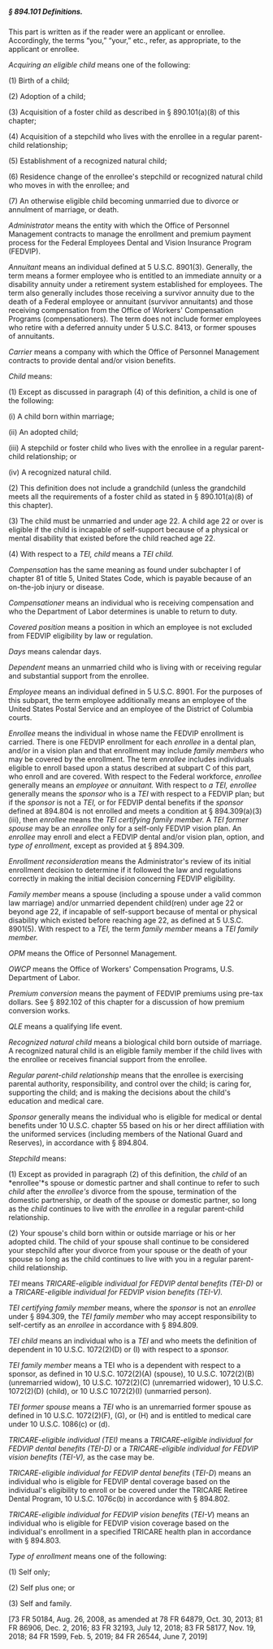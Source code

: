 ##### § 894.101 Definitions. #####

This part is written as if the reader were an applicant or enrollee. Accordingly, the terms “you,” “your,” etc., refer, as appropriate, to the applicant or enrollee.

*Acquiring an eligible child* means one of the following:

(1) Birth of a child;

(2) Adoption of a child;

(3) Acquisition of a foster child as described in § 890.101(a)(8) of this chapter;

(4) Acquisition of a stepchild who lives with the enrollee in a regular parent-child relationship;

(5) Establishment of a recognized natural child;

(6) Residence change of the enrollee's stepchild or recognized natural child who moves in with the enrollee; and

(7) An otherwise eligible child becoming unmarried due to divorce or annulment of marriage, or death.

*Administrator* means the entity with which the Office of Personnel Management contracts to manage the enrollment and premium payment process for the Federal Employees Dental and Vision Insurance Program (FEDVIP).

*Annuitant* means an individual defined at 5 U.S.C. 8901(3). Generally, the term means a former employee who is entitled to an immediate annuity or a disability annuity under a retirement system established for employees. The term also generally includes those receiving a survivor annuity due to the death of a Federal employee or annuitant (survivor annuitants) and those receiving compensation from the Office of Workers' Compensation Programs (compensationers). The term does not include former employees who retire with a deferred annuity under 5 U.S.C. 8413, or former spouses of annuitants.

*Carrier* means a company with which the Office of Personnel Management contracts to provide dental and/or vision benefits.

*Child* means:

(1) Except as discussed in paragraph (4) of this definition, a child is one of the following:

(i) A child born within marriage;

(ii) An adopted child;

(iii) A stepchild or foster child who lives with the enrollee in a regular parent-child relationship; or

(iv) A recognized natural child.

(2) This definition does not include a grandchild (unless the grandchild meets all the requirements of a foster child as stated in § 890.101(a)(8) of this chapter).

(3) The child must be unmarried and under age 22. A child age 22 or over is eligible if the child is incapable of self-support because of a physical or mental disability that existed before the child reached age 22.

(4) With respect to a *TEl, child* means a *TEI child.*

*Compensation* has the same meaning as found under subchapter I of chapter 81 of title 5, United States Code, which is payable because of an on-the-job injury or disease.

*Compensationer* means an individual who is receiving compensation and who the Department of Labor determines is unable to return to duty.

*Covered position* means a position in which an employee is not excluded from FEDVIP eligibility by law or regulation.

*Days* means calendar days.

*Dependent* means an unmarried child who is living with or receiving regular and substantial support from the enrollee.

*Employee* means an individual defined in 5 U.S.C. 8901. For the purposes of this subpart, the term employee additionally means an employee of the United States Postal Service and an employee of the District of Columbia courts.

*Enrollee* means the individual in whose name the FEDVIP enrollment is carried. There is one FEDVIP enrollment for each *enrollee* in a dental plan, and/or in a vision plan and that enrollment may include *family members* who may be covered by the enrollment. The term *enrollee* includes individuals eligible to enroll based upon a status described at subpart C of this part, who enroll and are covered. With respect to the Federal workforce, *enrollee* generally means an *employee* or *annuitant.* With respect to *a TEI, enrollee* generally means the *sponsor* who is a *TEI* with respect to a FEDVIP plan; but if the *sponsor* is not a *TEI,* or for FEDVIP dental benefits if the *sponsor* defined at 894.804 is not enrolled and meets a condition at § 894.309(a)(3)(iii), then *enrollee* means the *TEI certifying family member.* A *TEI former spouse* may be an *enrollee* only for a self-only FEDVIP vision plan. An *enrollee* may enroll and elect a FEDVIP dental and/or vision plan, option, and *type of enrollment,* except as provided at § 894.309.

*Enrollment reconsideration* means the Administrator's review of its initial enrollment decision to determine if it followed the law and regulations correctly in making the initial decision concerning FEDVIP eligibility.

*Family member* means a spouse (including a spouse under a valid common law marriage) and/or unmarried dependent child(ren) under age 22 or beyond age 22, if incapable of self-support because of mental or physical disability which existed before reaching age 22, as defined at 5 U.S.C. 8901(5). With respect to a *TEI,* the term *family member* means a *TEI family member.*

*OPM* means the Office of Personnel Management.

*OWCP* means the Office of Workers' Compensation Programs, U.S. Department of Labor.

*Premium conversion* means the payment of FEDVIP premiums using pre-tax dollars. See § 892.102 of this chapter for a discussion of how premium conversion works.

*QLE* means a qualifying life event.

*Recognized natural child* means a biological child born outside of marriage. A recognized natural child is an eligible family member if the child lives with the enrollee or receives financial support from the enrollee.

*Regular parent-child relationship* means that the enrollee is exercising parental authority, responsibility, and control over the child; is caring for, supporting the child; and is making the decisions about the child's education and medical care.

*Sponsor* generally means the individual who is eligible for medical or dental benefits under 10 U.S.C. chapter 55 based on his or her direct affiliation with the uniformed services (including members of the National Guard and Reserves), in accordance with § 894.804.

*Stepchild* means:

(1) Except as provided in paragraph (2) of this definition, the *child* of an *enrollee'*s spouse or domestic partner and shall continue to refer to such *child* after the *enrollee's* divorce from the spouse, termination of the domestic partnership, or death of the spouse or domestic partner, so long as the *child* continues to live with the *enrollee* in a regular parent-child relationship.

(2) Your spouse's child born within or outside marriage or his or her adopted child. The child of your spouse shall continue to be considered your stepchild after your divorce from your spouse or the death of your spouse so long as the child continues to live with you in a regular parent-child relationship.

*TEI* means *TRICARE-eligible individual for FEDVIP dental benefits (TEI-D)* or a *TRICARE-eligible individual for FEDVIP vision benefits (TEI-V).*

*TEI certifying family member* means, where the *sponsor* is not an *enrollee* under § 894.309, the *TEI family member* who may accept responsibility to self-certify as an *enrollee* in accordance with § 894.809.

*TEI child* means an individual who is a *TEI* and who meets the definition of dependent in 10 U.S.C. 1072(2)(D) or (I) with respect to a *sponsor.*

*TEI family member* means a TEI who is a dependent with respect to a sponsor, as defined in 10 U.S.C. 1072(2)(A) (spouse), 10 U.S.C. 1072(2)(B) (unremarried widow), 10 U.S.C. 1072(2)(C) (unremarried widower), 10 U.S.C. 1072(2)(D) (child), or 10 U.S.C 1072(2)(I) (unmarried person).

*TEI former spouse* means a *TEI* who is an unremarried former spouse as defined in 10 U.S.C. 1072(2)(F), (G), or (H) and is entitled to medical care under 10 U.S.C. 1086(c) or (d).

*TRICARE-eligible individual (TEI)* means a *TRICARE-eligible individual for FEDVIP dental benefits (TEI-D)* or a *TRICARE-eligible individual for FEDVIP vision benefits (TEI-V),* as the case may be.

*TRICARE-eligible individual for FEDVIP dental benefits* (*TEI-D*) means an individual who is eligible for FEDVIP dental coverage based on the individual's eligibility to enroll or be covered under the TRICARE Retiree Dental Program, 10 U.S.C. 1076c(b) in accordance with § 894.802.

*TRICARE-eligible individual for FEDVIP vision benefits* (*TEI-V*) means an individual who is eligible for FEDVIP vision coverage based on the individual's enrollment in a specified TRICARE health plan in accordance with § 894.803.

*Type of enrollment* means one of the following:

(1) Self only;

(2) Self plus one; or

(3) Self and family.

[73 FR 50184, Aug. 26, 2008, as amended at 78 FR 64879, Oct. 30, 2013; 81 FR 86906, Dec. 2, 2016; 83 FR 32193, July 12, 2018; 83 FR 58177, Nov. 19, 2018; 84 FR 1599, Feb. 5, 2019; 84 FR 26544, June 7, 2019]